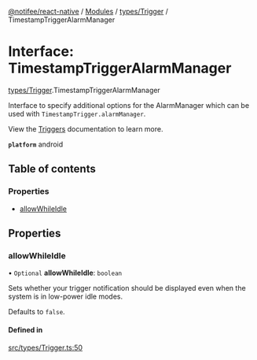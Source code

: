 [@notifee/react-native](../README.md) / [Modules](../modules.md) / [types/Trigger](../modules/types_Trigger.md) / TimestampTriggerAlarmManager

# Interface: TimestampTriggerAlarmManager

[types/Trigger](../modules/types_Trigger.md).TimestampTriggerAlarmManager

Interface to specify additional options for the AlarmManager which can be used with `TimestampTrigger.alarmManager`.

View the [Triggers](/react-native/docs/triggers) documentation to learn more.

**`platform`** android

## Table of contents

### Properties

- [allowWhileIdle](types_Trigger.TimestampTriggerAlarmManager.md#allowwhileidle)

## Properties

### allowWhileIdle

• `Optional` **allowWhileIdle**: `boolean`

Sets whether your trigger notification should be displayed even when the system is in low-power idle modes.

Defaults to `false`.

#### Defined in

[src/types/Trigger.ts:50](https://github.com/notifee/react-native-notifee/blob/ee86b51/src/types/Trigger.ts#L50)

